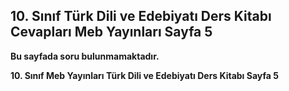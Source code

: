 ## 10. Sınıf Türk Dili ve Edebiyatı Ders Kitabı Cevapları Meb Yayınları Sayfa 5

**Bu sayfada soru bulunmamaktadır.**

**10. Sınıf Meb Yayınları Türk Dili ve Edebiyatı Ders Kitabı Sayfa 5**